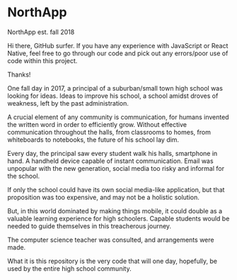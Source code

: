 # NorthApp
NorthApp est. fall 2018

Hi there, GitHub surfer. If you have any experience with JavaScript or React Native, feel free to go through our code and pick out any errors/poor use of code within this project.

Thanks!


One fall day in 2017, a principal of a suburban/small town high school was looking for ideas.
Ideas to improve his school, a school amidst droves of weakness, left by the past administration.

A crucial element of any community is communication, for humans invented the written word in order to efficiently grow.
Without effective communication throughout the halls, from classrooms to homes, from whiteboards to notebooks, the future of his school lay dim.

Every day, the principal saw every student walk his halls, smartphone in hand. A handheld device capable of instant communication. Email was unpopular with the new generation, social media too risky and informal for the school.

If only the school could have its own social media-like application, but that proposition was too expensive, and may not be a holistic solution.

But, in this world dominated by making things mobile, it could double as a valuable learning experience for high schoolers. Capable students would be needed to guide themselves in this treacherous journey.

The computer science teacher was consulted, and arrangements were made.

What it is this repository is the very code that will one day, hopefully, be used by the entire high school community.
